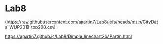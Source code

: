 # Lab8
(https://raw.githubusercontent.com/apartin7/Lab8/refs/heads/main/CityData_WUP2018_top200.csv)

https://apartin7.github.io/Lab8/Dimple_linechart2bAPartin.html
